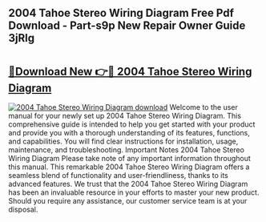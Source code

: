 ## 2004 Tahoe Stereo Wiring Diagram Free Pdf Download - Part-s9p New Repair Owner Guide 3jRlg

# <h2><a href="http://dfmi6u.blite.top/?on=2004+Tahoe+Stereo+Wiring+Diagram">🔗Download New 👉🔴 2004 Tahoe Stereo Wiring Diagram</a></h2>

[![2004 Tahoe Stereo Wiring Diagram download](https://i.imgur.com/lujVjoI.png)](http://dfmi6u.blite.top/?on=2004+Tahoe+Stereo+Wiring+Diagram)
Welcome to the user manual for your newly set up 2004 Tahoe Stereo Wiring Diagram. This comprehensive guide is intended to help you get started with your product and provide you with a thorough understanding of its features, functions, and capabilities. You will find clear instructions for installation, usage, maintenance, and troubleshooting. Important Notes 2004 Tahoe Stereo Wiring Diagram Please take note of any important information throughout this manual. This remarkable 2004 Tahoe Stereo Wiring Diagram offers a seamless blend of functionality and user-friendliness, thanks to its advanced features. We trust that the 2004 Tahoe Stereo Wiring Diagram has been an invaluable resource in your efforts to master your new product. Should you require any assistance, our customer service team is at your disposal.
